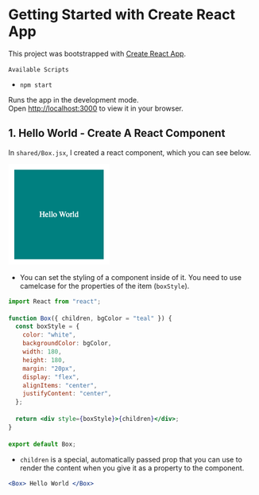 # Getting Started with Create React App

This project was bootstrapped with [Create React App](https://github.com/facebook/create-react-app).

`Available Scripts`

- `npm start`

Runs the app in the development mode.\
Open [http://localhost:3000](http://localhost:3000) to view it in your browser.

## 1. Hello World - Create A React Component

In `shared/Box.jsx`, I created a react component, which you can see below.

![hello-world](./images/hello-world.png)

- You can set the styling of a component inside of it. You need to use camelcase for the properties of the item (`boxStyle`).

```jsx
import React from "react";

function Box({ children, bgColor = "teal" }) {
  const boxStyle = {
    color: "white",
    backgroundColor: bgColor,
    width: 180,
    height: 180,
    margin: "20px",
    display: "flex",
    alignItems: "center",
    justifyContent: "center",
  };

  return <div style={boxStyle}>{children}</div>;
}

export default Box;
```

- `children` is a special, automatically passed prop that you can use to render the content when you give it as a property to the component.

```jsx
<Box> Hello World </Box>
```
